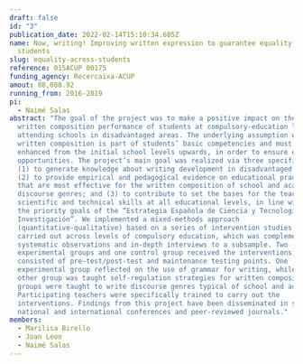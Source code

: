 ```yaml
---
draft: false
id: "3"
publication_date: 2022-02-14T15:10:34.605Z
name: Now, writing! Improving written expression to guarantee equality across
  students
slug: equality-across-students
reference: 015ACUP 00175
funding_agency: Recercaixa-ACUP
amout: 88,088.92
running_from: 2016-2019
pi:
  - Naimé Salas
abstract: "The goal of the project was to make a positive impact on the current
  written composition performance of students at compulsory-education levels
  attending schools in disadvantaged areas. The underlying assumption was that
  written composition is part of students’ basic competencies and must be
  enhanced from the initial school levels upwards, in order to ensure equal
  opportunities. The project’s main goal was realized via three specific aims:
  (1) to generate knowledge about writing development in disadvantaged contexts;
  (2) to provide empirical and pedagogical evidence on educational practices
  that are most effective for the written composition of school and academic
  discourse genres; and (3) to contribute to set the bases for the teaching of
  scientific and technical skills at all educational levels, in line with one
  the priority goals of the “Estrategia Española de Ciencia y Tecnología y de
  Investigación”. We implemented a mixed-methods approach
  (quantitative-qualitative) based on a series of intervention studies that were
  carried out across levels of compulsory education, which was complemented by
  systematic observations and in-depth interviews to a subsample. Two
  experimental groups and one control group received the interventions, which
  consisted of pre-test/post-test and maintenance testing points. One
  experimental group reflected on the use of grammar for writing, while the
  other group was taught self-regulation strategies for written composition. All
  groups were taught to write discourse genres typical of school and academia.
  Participating teachers were specifically trained to carry out the
  interventions. Findings from this project have been disseminated in several
  national and international conferences and peer-reviewed journals."
members:
  - Marilisa Birello
  - Joan Leon
  - Naimé Salas
---
```

